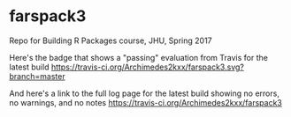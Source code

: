 # farspack3
Repo for Building R Packages course, JHU, Spring 2017

Here's the badge that shows a "passing" evaluation from Travis for the latest build
https://travis-ci.org/Archimedes2kxx/farspack3.svg?branch=master

And here's a link to the full log page for the latest build showing no errors, no warnings, and no notes
https://travis-ci.org/Archimedes2kxx/farspack3
